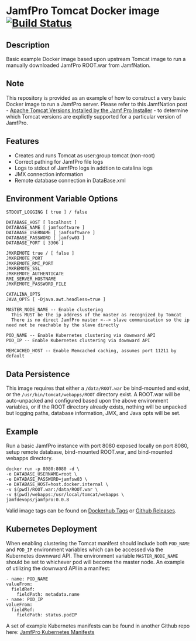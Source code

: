 # JamfPro Tomcat Docker image [![Build Status](https://travis-ci.com/jamf/jamfpro.svg?branch=master)](https://travis-ci.com/jamf/jamfpro)

## Description
Basic example Docker image based upon upstream Tomcat image to run a manually downloaded JamfPro ROOT.war from JamfNation.

## Note
This repository is provided as an example of how to construct a very basic Docker image to run a JamfPro server.
Please refer to this JamfNation post - [Apache Tomcat Versions Installed by the Jamf Pro Installer](https://www.jamf.com/jamf-nation/articles/380/apache-tomcat-versions-installed-by-the-jamf-pro-installer) - to determine which Tomcat versions are explictly supported for a particular version of JamfPro.

## Features
* Creates and runs Tomcat as user:group tomcat (non-root)
* Correct pathing for JamfPro file logs
* Logs to stdout of JamfPro logs in addtion to catalina logs
* JMX connection information
* Remote database connection in DataBase.xml

## Environment Variable Options
```
STDOUT_LOGGING [ true ] / false

DATABASE_HOST [ localhost ]
DATABASE_NAME [ jamfsoftware ]
DATABASE_USERNAME [ jamfsoftware ]
DATABASE_PASSWORD [ jamfsw03 ]
DATABASE_PORT [ 3306 ]

JMXREMOTE true / [ false ]
JMXREMOTE_PORT
JMXREMOTE_RMI_PORT
JMXREMOTE_SSL
JMXREMOTE_AUTHENTICATE
RMI_SERVER_HOSTNAME
JMXREMOTE_PASSWORD_FILE

CATALINA_OPTS
JAVA_OPTS [ -Djava.awt.headless=true ]

MASTER_NODE_NAME -- Enable clustering
  This MUST be the ip address of the master as recognized by Tomcat
  There is no direct JamfPro master <--> slave communication so the ip need not be reachable by the slave directly

POD_NAME -- Enable Kubernetes clustering via downward API
POD_IP -- Enable Kubernetes clustering via downward API

MEMCACHED_HOST -- Enable Memcached caching, assumes port 11211 by default

```

## Data Persistence
This image requires that either a `/data/ROOT.war` be bind-mounted and exist, or the `/usr/bin/tomcat/webapps/ROOT` directory exist.
A ROOT.war will be auto-unpacked and configured based upon the above environment variables, or if the ROOT directory already exists, nothing will be unpacked but logging paths, database information, JMX, and Java opts will be set.

## Example
Run a basic JamfPro instance with port 8080 exposed locally on port 8080, setup remote database, bind-mounted ROOT.war, and bind-mounted webapps directory.

```
docker run -p 8080:8080 -d \
-e DATABASE_USERNAME=root \
-e DATABASE_PASSWORD=jamfsw03 \
-e DATABASE_HOST=host.docker.internal \
-v $(pwd)/ROOT.war:/data/ROOT.war \
-v $(pwd)/webapps:/usr/local/tomcat/webapps \
jamfdevops/jamfpro:0.0.8
```
Valid image tags can be found on  [Dockerhub Tags](https://hub.docker.com/r/jamfdevops/jamfpro/tags/) or [Github Releases](https://github.com/jamf/jamfpro/releases).


## Kubernetes Deployment
When enabling clustering the Tomcat manifest should include both `POD_NAME` and `POD_IP` environment variables which can be accessed via the Kubernetes downward API.  The environment variable `MASTER_NODE_NAME` should be set to whichever pod will become the master node.  An example of utilizing the downward API in a manifest:
```
- name: POD_NAME
valueFrom:
  fieldRef:
    fieldPath: metadata.name
- name: POD_IP
valueFrom:
  fieldRef:
    fieldPath: status.podIP
```
A set of example Kubernetes manifests can be found in another Github repo here: [JamfPro Kubernetes Manifests](https://github.com/jamf/kubernetesManifests)